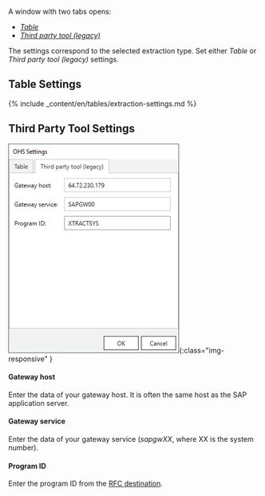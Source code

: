 
A window with two tabs opens: <br>
- [*Table*](#table-settings)
- [*Third party tool (legacy)*](#third-party-tool-settings)

The settings correspond to the selected extraction type. Set either *Table* or *Third party tool (legacy)* settings.

## Table Settings
{% include _content/en/tables/extraction-settings.md  %}


## Third Party Tool Settings

![OHS-Search-002](/img/content/xis/ohs-tpt-settings.png){:class="img-responsive" }

#### Gateway host
Enter the data of your gateway host. It is often the same host as the SAP application server.

#### Gateway service
Enter the data of your gateway service (*sapgwXX*, where XX is the system number).

#### Program ID 
Enter the program ID from the [RFC destination](https://kb.theobald-software.com/general/maintaining-rfc-destinations).

